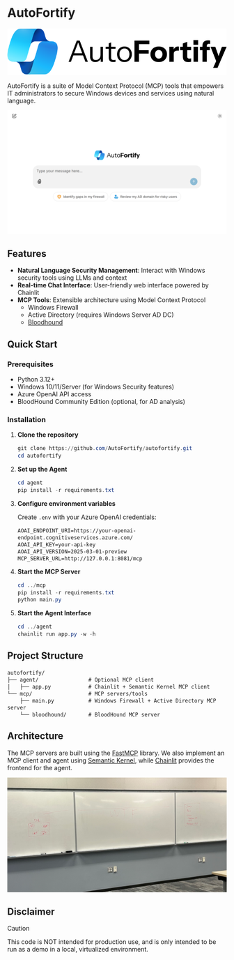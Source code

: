 # AutoFortify

<picture>
  <source media="(prefers-color-scheme: dark)" srcset="https://raw.githubusercontent.com/AutoFortify/autofortify/refs/heads/thomas-dev/agent/public/logo_dark.png">
  <img  src="https://raw.githubusercontent.com/AutoFortify/autofortify/refs/heads/thomas-dev/agent/public/logo_light.png">
</picture>

AutoFortify is a suite of Model Context Protocol (MCP) tools that empowers IT administrators to secure Windows devices and services using natural language.

![AutoFortify prompt](./docs/autofortify-prompt.png)

## Features

- **Natural Language Security Management**: Interact with Windows security tools using LLMs and context
- **Real-time Chat Interface**: User-friendly web interface powered by Chainlit
- **MCP Tools**: Extensible architecture using Model Context Protocol
  - Windows Firewall
  - Active Directory (requires Windows Server AD DC)
  - [Bloodhound](https://github.com/mwnickerson/bloodhound_mcp)

## Quick Start

### Prerequisites

- Python 3.12+
- Windows 10/11/Server (for Windows Security features)
- Azure OpenAI API access
- BloodHound Community Edition (optional, for AD analysis)

### Installation

1. **Clone the repository**
   ```powershell
   git clone https://github.com/AutoFortify/autofortify.git
   cd autofortify
   ```

2. **Set up the Agent**
   ```powershell
   cd agent
   pip install -r requirements.txt
   ```

3. **Configure environment variables**

   Create `.env` with your Azure OpenAI credentials:
   ```
   AOAI_ENDPOINT_URI=https://your-openai-endpoint.cognitiveservices.azure.com/
   AOAI_API_KEY=your-api-key
   AOAI_API_VERSION=2025-03-01-preview
   MCP_SERVER_URL=http://127.0.0.1:8081/mcp
   ```

4. **Start the MCP Server**
   ```powershell
   cd ../mcp
   pip install -r requirements.txt
   python main.py
   ```

5. **Start the Agent Interface**
   ```powershell
   cd ../agent
   chainlit run app.py -w -h
   ```

## Project Structure

```
autofortify/
├── agent/                # Optional MCP client
│   ├── app.py            # Chainlit + Semantic Kernel MCP client
└── mcp/                  # MCP servers/tools
    ├── main.py           # Windows Firewall + Active Directory MCP server
    └── bloodhound/       # BloodHound MCP server

```

## Architecture

The MCP servers are built using the [FastMCP](https://github.com/jlowin/fastmcp) library. We also implement an MCP client and agent using [Semantic Kernel](https://github.com/microsoft/semantic-kernel), while [Chainlit](https://github.com/Chainlit/chainlit) provides the frontend for the agent.

![Architecture Diagram](./docs/hackathon_architecture.png)

## Disclaimer

> [!CAUTION]  
> This code is NOT intended for production use, and is only intended to be run as a demo in a local, virtualized environment.
